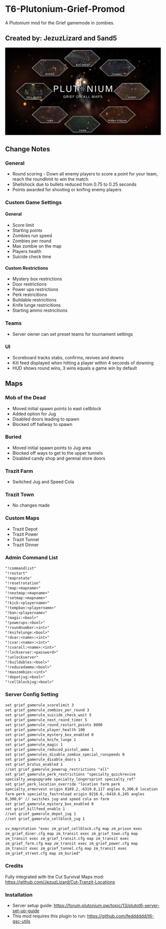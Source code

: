 # T6-Plutonium-Grief-Promod
A Plutonium mod for the Grief gamemode in zombies.

## Created by: JezuzLizard and 5and5

[![IMAGE ALT TEXT HERE](Grief_on_all_maps.png)](https://www.youtube.com/watch?v=vuwAIZxHpWM&ab_channel=Lanevader)

## Change Notes

### General 
* Round scoring - Down all enemy players to score a point for your team, reach the roundlimit to win the match
* Shellshock due to bullets reduced from 0.75 to 0.25 seconds
* Points awarded for shooting or knifing enemy players

### Custom Game Settings
#### General
* Score limit
* Starting points
* Zombies run speed
* Zombies per round
* Max zombie on the map
* Players health
* Suicide check time

#### Custom Restrictions
* Mystery box restrictions
* Door restrictions
* Power ups restrictions
* Perk restricitions
* Buildable restricitions
* Knife lunge restricitions
* Starting ammo restricitions

### Teams
* Server owner can set preset teams for tournament settings

### UI
* Scoreboard tracks stabs, confirms, revives and downs
* Kill feed displayed when hitting a player within 4 seconds of downing
* HUD shows round wins, 3 wins equals a game win by default

## Maps

### Mob of the Dead
* Moved initial spawn points to east cellblock
* Added option for Jug
* Disabled doors leading to spawn
* Blocked off hallway to spawn

### Buried
* Moved initial spawn points to Jug area
* Blocked off ways to get to the upper tunnels
* Disabled candy shop and gerenal store doors

### Trazit Farm
* Switched Jug and Speed Cola

### Trazit Town
* No changes made

### Custom Maps
* Trazit Depot
* Trazit Power
* Trazit Tunnel
* Trazit Dinner

### Admin Command List
```
"!commandlist"
"!restart"
"!maprotate"
"!resetrotation"
"!map:<mapname>"
"!nextmap:<mapname>"
"!setmap:<mapname>"
"!kick:<playername>"
"!tempban:<playername>"
"!ban:<playername>"
"!magic:<bool>"
"!powerups:<bool>"
"!roundnumber:<int>"
"!knifelunge:<bool>"
"!dvar:<name>:<int>"
"!cvar:<name>:<int>"
"!cvarall:<name>:<int>"
"!lockserver:<password>"
"!unlockserver"
"!buildables:<bool>"
"!reducedammo:<bool>"
"!maxzombies:<int>"
"!depotjug:<bool>"
"!cellblockjug:<bool>"
```

### Server Config Setting
```
set grief_gamerule_scorelimit 3
set grief_gamerule_zombies_per_round 3
set grief_gamerule_suicide_check_wait 5
set grief_gamerule_next_round_timer 5
set grief_gamerule_round_restart_points 8000
set grief_gamerule_player_health 100
set grief_gamerule_mystery_box_enabled 0
set grief_gamerule_knife_lunge 1
set grief_gamerule_magic 1
set grief_gamerule_reduced_pistol_ammo 1
set grief_gamerules_disable_zombie_special_runspeeds 0
set grief_gamerule_disable_doors 1
set grief_brutus_enabled 1
//set grief_gamerule_powerup_restrictions "all"
set grief_gamerule_perk_restrictions "specialty_quickrevive specialty_weapupgrade specialty_longersprint specialty_rof"
set grief_perk_location_override "location farm perk specialty_armorvest origin 8169.2,-6319.8,117 angles 0,300,0 location farm perk specialty_fastreload origin 8216.6,-6410.6,245 angles 0,300,0" // switches jug and speed cola on farm
set grief_gamerule_mystery_box_enabled 0
set grief_killfeed_enable 1
//set grief_gamerule_depot_jug 1
//set grief_gamerule_cellblock_jug 1

sv_maprotation "exec zm_grief_cellblock.cfg map zm_prison exec zm_grief_diner.cfg map zm_transit exec zm_grief_town.cfg map zm_transit exec zm_grief_transit.cfg map zm_transit exec zm_grief_farm.cfg map zm_transit exec zm_grief_power.cfg map zm_transit exec zm_grief_tunnel.cfg map zm_transit exec zm_grief_street.cfg map zm_buried"

```

### Credits
Fully integrated with the Cut Survival Maps mod: https://github.com/JezuzLizard/Cut-Tranzit-Locations

### Installation
* Server setup guide: https://forum.plutonium.pw/topic/13/plutot6-server-set-up-guide
* This mod requires this plugin to run: https://github.com/fedddddd/t6-gsc-utils

